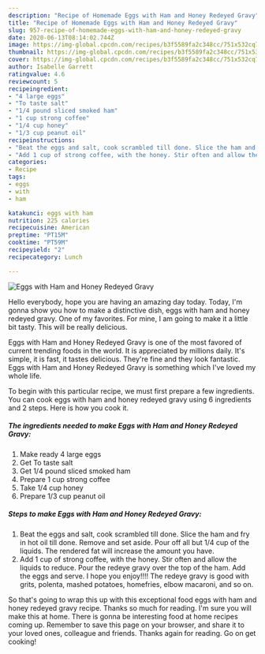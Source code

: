 ```yaml
---
description: "Recipe of Homemade Eggs with Ham and Honey Redeyed Gravy"
title: "Recipe of Homemade Eggs with Ham and Honey Redeyed Gravy"
slug: 957-recipe-of-homemade-eggs-with-ham-and-honey-redeyed-gravy
date: 2020-06-13T08:14:02.744Z
image: https://img-global.cpcdn.com/recipes/b3f5589fa2c348cc/751x532cq70/eggs-with-ham-and-honey-redeyed-gravy-recipe-main-photo.jpg
thumbnail: https://img-global.cpcdn.com/recipes/b3f5589fa2c348cc/751x532cq70/eggs-with-ham-and-honey-redeyed-gravy-recipe-main-photo.jpg
cover: https://img-global.cpcdn.com/recipes/b3f5589fa2c348cc/751x532cq70/eggs-with-ham-and-honey-redeyed-gravy-recipe-main-photo.jpg
author: Isabelle Garrett
ratingvalue: 4.6
reviewcount: 5
recipeingredient:
- "4 large eggs"
- "To taste salt"
- "1/4 pound sliced smoked ham"
- "1 cup strong coffee"
- "1/4 cup honey"
- "1/3 cup peanut oil"
recipeinstructions:
- "Beat the eggs and salt, cook scrambled till done. Slice the ham and fry in hot oil till done. Remove and set aside. Pour off all but 1/4 cup of the liquids. The rendered fat will increase the amount you have."
- "Add 1 cup of strong coffee, with the honey. Stir often and allow the liquids to reduce. Pour the redeye gravy over the top of the ham. Add the eggs and serve. I hope you enjoy!!!! The redeye gravy is good with grits, polenta, mashed potatoes, homefries, elbow macaroni, and so on."
categories:
- Recipe
tags:
- eggs
- with
- ham

katakunci: eggs with ham 
nutrition: 225 calories
recipecuisine: American
preptime: "PT15M"
cooktime: "PT59M"
recipeyield: "2"
recipecategory: Lunch

---
```



![Eggs with Ham and Honey Redeyed Gravy](https://img-global.cpcdn.com/recipes/b3f5589fa2c348cc/751x532cq70/eggs-with-ham-and-honey-redeyed-gravy-recipe-main-photo.jpg)

Hello everybody, hope you are having an amazing day today. Today, I'm gonna show you how to make a distinctive dish, eggs with ham and honey redeyed gravy. One of my favorites. For mine, I am going to make it a little bit tasty. This will be really delicious.



Eggs with Ham and Honey Redeyed Gravy is one of the most favored of current trending foods in the world. It is appreciated by millions daily. It's simple, it is fast, it tastes delicious. They're fine and they look fantastic. Eggs with Ham and Honey Redeyed Gravy is something which I've loved my whole life.


To begin with this particular recipe, we must first prepare a few ingredients. You can cook eggs with ham and honey redeyed gravy using 6 ingredients and 2 steps. Here is how you cook it.

<!--inarticleads1-->

##### The ingredients needed to make Eggs with Ham and Honey Redeyed Gravy:

1. Make ready 4 large eggs
1. Get To taste salt
1. Get 1/4 pound sliced smoked ham
1. Prepare 1 cup strong coffee
1. Take 1/4 cup honey
1. Prepare 1/3 cup peanut oil




<!--inarticleads2-->

##### Steps to make Eggs with Ham and Honey Redeyed Gravy:

1. Beat the eggs and salt, cook scrambled till done. Slice the ham and fry in hot oil till done. Remove and set aside. Pour off all but 1/4 cup of the liquids. The rendered fat will increase the amount you have.
1. Add 1 cup of strong coffee, with the honey. Stir often and allow the liquids to reduce. Pour the redeye gravy over the top of the ham. Add the eggs and serve. I hope you enjoy!!!! The redeye gravy is good with grits, polenta, mashed potatoes, homefries, elbow macaroni, and so on.




So that's going to wrap this up with this exceptional food eggs with ham and honey redeyed gravy recipe. Thanks so much for reading. I'm sure you will make this at home. There is gonna be interesting food at home recipes coming up. Remember to save this page on your browser, and share it to your loved ones, colleague and friends. Thanks again for reading. Go on get cooking!
